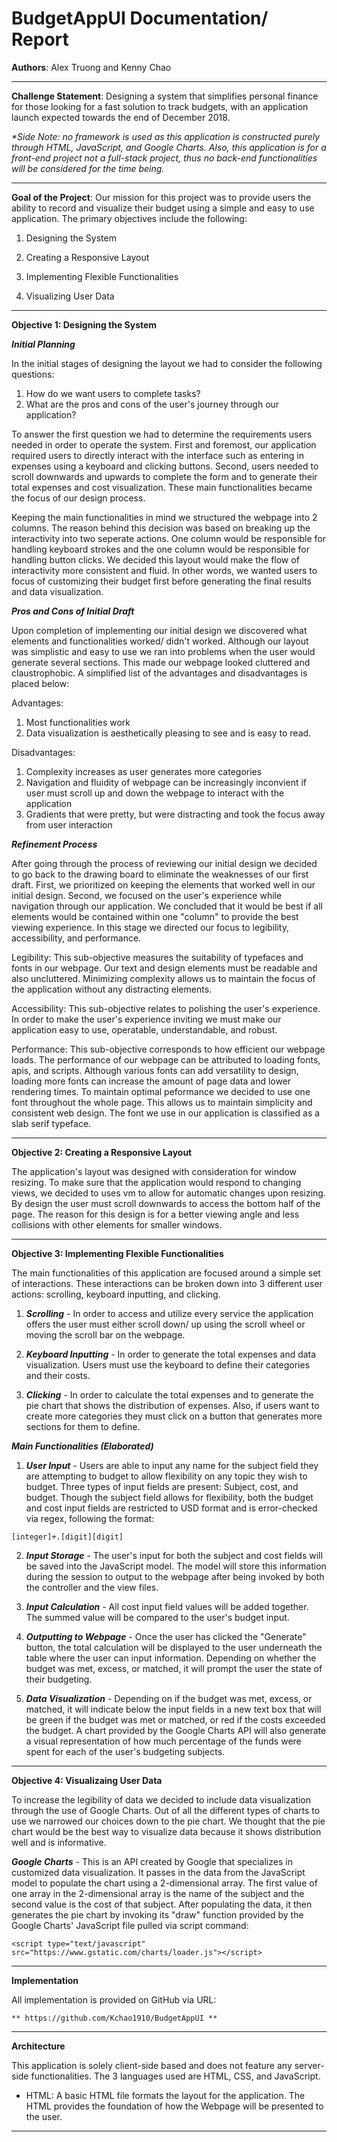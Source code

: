 # BudgetAppUI Documentation/ Report

**Authors**: Alex Truong and Kenny Chao
****
**Challenge Statement**: Designing a system that simplifies personal finance for those looking for a fast solution to track budgets, with an application launch expected towards the end of December 2018. 

_*Side Note: no framework is used as this application is constructed purely through HTML, JavaScript, and Google Charts. Also, this application is for a front-end project not a full-stack project, thus no back-end functionalities will be considered for the time being._ 
****
**Goal of the Project**: Our mission for this project was to provide users the ability to record and visualize their budget using a simple and easy to use application. The primary objectives include the following:

1) Designing the System

2) Creating a Responsive Layout

3) Implementing Flexible Functionalities

4) Visualizing User Data

****

**Objective 1: Designing the System**

_**Initial Planning**_

In the initial stages of designing the layout we had to consider the following questions:
1) How do we want users to complete tasks?
2) What are the pros and cons of the user's journey through our application?

To answer the first question we had to determine the requirements users needed in order to operate the system. First and foremost, our application required users to directly interact with the interface such as entering in expenses using a keyboard and clicking buttons. Second, users needed to scroll downwards and upwards to complete the form and to generate their total expenses and cost visualization. These main functionalities became the focus of our design process.   

Keeping the main functionalities in mind we structured the webpage into 2 columns. The reason behind this decision was based on breaking up the interactivity into two seperate actions. One column would be responsible for handling keyboard strokes and the one column would be responsible for handling button clicks. We decided this layout would make the flow of interactivity more consistent and fluid. In other words, we wanted users to focus of customizing their budget first before generating the final results and data visualization. 

_**Pros and Cons of Initial Draft**_

Upon completion of implementing our initial design we discovered what elements and functionalities worked/ didn't worked. Although our layout was simplistic and easy to use we ran into problems when the user would generate several sections. This made our webpage looked cluttered and claustrophobic. A simplified list of the advantages and disadvantages is placed below:

Advantages:

1) Most functionalities work
2) Data visualization is aesthetically pleasing to see and is easy to read.

Disadvantages:

1) Complexity increases as user generates more categories
2) Navigation and fluidity of webpage can be increasingly inconvient if user must scroll up and down the webpage to interact with the application
3) Gradients that were pretty, but were distracting and took the focus away from user interaction

_**Refinement Process**_

After going through the process of reviewing our initial design we decided to go back to the drawing board to eliminate the weaknesses of our first draft. First, we prioritized on keeping the elements that worked well in our initial design. Second, we focused on the user's experience while navigation through our application. We concluded that it would be best if all elements would be contained within one "column" to provide the best viewing experience. In this stage we directed our focus to legibility, accessibility, and performance.

Legibility: This sub-objective measures the suitability of typefaces and fonts in our webpage. Our text and design elements must be readable and also uncluttered. Minimizing complexity allows us to maintain the focus of the application without any distracting elements.

Accessibility: This sub-objective relates to polishing the user's experience. In order to make the user's experience inviting we must make our application easy to use, operatable, understandable, and robust.

Performance: This sub-objective corresponds to how efficient our webpage loads. The performance of our webpage can be attributed to loading fonts, apis, and scripts. Although various fonts can add versatility to design, loading more fonts can increase the amount of page data and lower rendering times. To maintain optimal peformance we decided to use one font throughout the whole page. This allows us to maintain simplicity and consistent web design. The font we use in our application is classified as a slab serif typeface.

****

**Objective 2: Creating a Responsive Layout**

The application's layout was designed with consideration for window resizing. To make sure that the application would respond to changing views, we decided to uses vm to allow for automatic changes upon resizing. By design the user must scroll downwards to access the bottom half of the page. The reason for this design is for a better viewing angle and less collisions with other elements for smaller windows.

****

**Objective 3: Implementing Flexible Functionalities** 

The main functionalities of this application are focused around a simple set of interactions. These interactions can be broken down into 3 different user actions: scrolling, keyboard inputting, and clicking.

1) _**Scrolling**_ - In order to access and utilize every service the application offers the user must either scroll down/ up using the scroll wheel or moving the scroll bar on the webpage.

2) _**Keyboard Inputting**_ - In order to generate the total expenses and data visualization. Users must use the keyboard to define their categories and their costs. 

3) _**Clicking**_ - In order to calculate the total expenses and to generate the pie chart that shows the distribution of expenses. Also, if users want to create more categories they must click on a button that generates more sections for them to define. 

_**Main Functionalities (Elaborated)**_

1) _**User Input**_ - Users are able to input any name for the subject field they are attempting to budget to allow flexibility on any topic they wish to budget. Three types of input fields are present: Subject, cost, and budget. Though the subject field allows for flexibility, both the budget and cost input fields are restricted to USD format and is error-checked via regex, following the format:

``` 
[integer]+.[digit][digit]
```

2) _**Input Storage**_ - The user's input for both the subject and cost fields will be saved into the JavaScript model. The model will store this information during the session to output to the webpage after being invoked by both the controller and the view files.

3) _**Input Calculation**_ - All cost input field values will be added together. The summed value will be compared to the user's budget input. 

4) _**Outputting to Webpage**_ - Once the user has clicked the "Generate" button, the total calculation will be displayed to the user underneath the table where the user can input information. Depending on whether the budget was met, excess, or matched, it will prompt the user the state of their budgeting.

5) _**Data Visualization**_ - Depending on if the budget was met, excess, or matched, it will indicate below the input fields in a new text box that will be green if the budget was met or matched, or red if the costs exceeded the budget. A chart provided by the Google Charts API will also generate a visual representation of how much percentage of the funds were spent for each of the user's budgeting subjects.

****

**Objective 4: Visualizaing User Data**

To increase the legibility of data we decided to include data visualization through the use of Google Charts. Out of all the different types of charts to use we narrowed our choices down to the pie chart. We thought that the pie chart would be the best way to visualize data because it shows distribution well and is informative. 

_**Google Charts**_ - This is an API created by Google that specializes in customized data visualization. It passes in the data from the JavaScript model to populate the chart using a 2-dimensional array. The first value of one array in the 2-dimensional array is the name of the subject and the second value is the cost of that subject. After populating the data, it then generates the pie chart by invoking its "draw" function provided by the Google Charts' JavaScript file pulled via script command:

```
<script type="text/javascript" src="https://www.gstatic.com/charts/loader.js"></script>
```

****

**Implementation**

All implementation is provided on GitHub via URL:

```
** https://github.com/Kchao1910/BudgetAppUI **
```

****

**Architecture**

This application is solely client-side based and does not feature any server-side functionalities. The 3 languages used are HTML, CSS, and JavaScript.

* HTML: A basic HTML file formats the layout for the application. The HTML provides the foundation of how the Webpage will be presented to the user. 
****